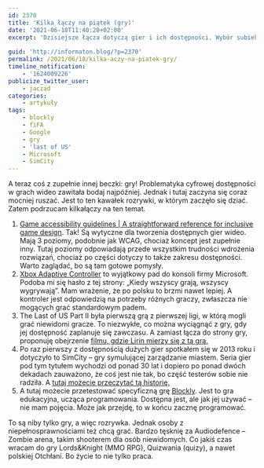 ```yaml
---
id: 2370
title: 'Kilka łączy na piątek (gry)'
date: '2021-06-18T11:40:20+02:00'
excerpt: 'Dzisiejsze łącza dotyczą gier i ich dostępności. Wybór subiektywny. Zamierzałem jednak pokazać, że jak się chce, to się da.'
 
guid: 'http://informaton.blog/?p=2370'
permalink: /2021/06/18/kilka-aczy-na-piatek-gry/
timeline_notification:
    - '1624009226'
publicize_twitter_user:
    - jaczad
categories:
    - artykuły
tags:
    - blockly
    - fiFA
    - Google
    - gry
    - 'last of US'
    - Microsoft
    - SimCity
---
```


A teraz coś z zupełnie innej beczki: gry! Problematyka cyfrowej dostępności w grach wideo zawitała bodaj najpóźniej. Jednak i tutaj zaczyna się coraz mocniej ruszać. Jest to ten kawałek rozrywki, w którym zaczęło się dziać. Zatem podrzucam kilkałączy na ten temat.

1. [Game accessibility guidelines | A straightforward reference for inclusive game design](http://gameaccessibilityguidelines.com/). Tak! Są wytyczne dla tworzenia dostępnych gier wideo. Mają 3 poziomy, podobnie jak WCAG, chociaż koncept jest zupełnie inny. Tutaj poziomy odpowiadają przede wszystkim trudności wdrożenia rozwiązań, chociaż po części dotyczy to także zakresu dostępności. Warto zaglądać, bo są tam gotowe pomysły.
2. [Xbox Adaptive Controller](https://www.xbox.com/en-US/accessories/controllers/xbox-adaptive-controller) to wyjątkowy pad do konsoli firmy Microsoft. Podoba mi się hasło z tej strony: „Kiedy wszyscy grają, wszyscy wygrywają”. Mam wrażenie, że po polsku to brzmi nawet lepiej. A kontroler jest odpowiedzią na potrzeby różnych graczy, zwłaszcza nie mogących grać standardowym padem.
3. The Last of US Part II była pierwszą grą z pierwszej ligi, w którą mogli grać niewidomi gracze. To niezwykłe, co można wyciągnąć z gry, gdy jej dostępność zaplanuje się zawczasu. A zamiast łącza do strony gry, proponuję obejrzenie [filmu, gdzie Lirin mierzy się z tą grą.](https://youtu.be/uVO-qgEuYag)
4. Po raz pierwszy z dostępnością dużych gier spotkałem się w 2013 roku i dotyczyło to SimCity – gry symulującej zarządzanie miastem. Seria gier pod tym tytułem wychodzi od ponad 30 lat i dopiero po ponad dwóch dekadach zauważono, że coś jest nie tak, bo część testerów sobie nie radziła. A [tutaj możecie przeczytać tą historię.](https://www.destructoid.com/simcity-will-have-filters-for-colorblind-people/)
5. A tutaj możecie przetestować specyficzną grę [Blockly](https://google.github.io/blockly-samples/plugins/keyboard-navigation/). Jest to gra edukacyjna, ucząca programowania. Dostępna jest, ale jak jej używać – nie mam pojęcia. Może jak przejdę, to w końcu zacznę programować.

To są niby tylko gry, a więc rozrywka. Jednak osoby z niepełnosprawnościami też chcą grać. Bardzo tęsknię za Audiodefence – Zombie arena, takim shooterem dla osób niewidomych. Co jakiś czas wracam do gry Lords&amp;Knight (MMO RPG), Quizwania (quizy), a nawet polskiej Otchłani. Bo życie to nie tylko praca.
